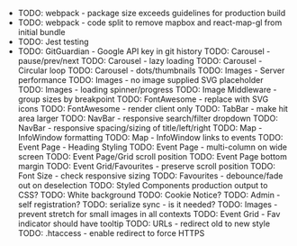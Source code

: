 - TODO: webpack - package size exceeds guidelines for production build
- TODO: webpack - code split to remove mapbox and react-map-gl from initial bundle
- TODO: Jest testing
- TODO: GitGuardian - Google API key in git history
TODO: Carousel - pause/prev/next
TODO: Carousel - lazy loading
TODO: Carousel - Circular loop
TODO: Carousel - dots/thumbnails
TODO: Images - Server performance
TODO: Images - no image supplied SVG placeholder
TODO: Images - loading spinner/progress
TODO: Image Middleware - group sizes by breakpoint
TODO: FontAwesome - replace with SVG icons
TODO: FontAwesome - render client only
TODO: TabBar - make hit area larger
TODO: NavBar - responsive search/filter dropdown
TODO: NavBar - responsive spacing/sizing of title/left/right
TODO: Map - InfoWindow formatting
TODO: Map - InfoWindow links to events
TODO: Event Page - Heading Styling
TODO: Event Page - multi-column on wide screen
TODO: Event Page/Grid scroll position
TODO: Event Page bottom margin
TODO: Event Grid/Favourites - preserve scroll position
TODO: Font Size - check responsive sizing
TODO: Favourites - debounce/fade out on deselection
TODO: Styled Components production output to CSS?
TODO: White background
TODO: Cookie Notice?
TODO: Admin - self registration?
TODO: serialize sync - is it needed?
TODO: Images - prevent stretch for small images in all contexts
TODO: Event Grid - Fav indicator should have tooltip
TODO: URLs - redirect old to new style
TODO: .htaccess - enable redirect to force HTTPS
